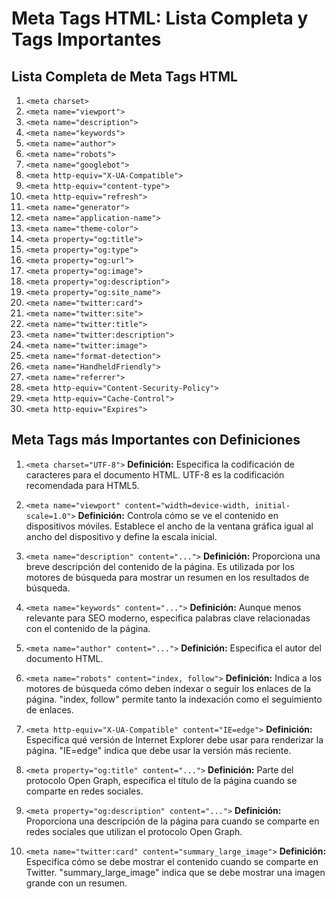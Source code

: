 # Meta Tags HTML: Lista Completa y Tags Importantes

## Lista Completa de Meta Tags HTML

1. `<meta charset>`
2. `<meta name="viewport">`
3. `<meta name="description">`
4. `<meta name="keywords">`
5. `<meta name="author">`
6. `<meta name="robots">`
7. `<meta name="googlebot">`
8. `<meta http-equiv="X-UA-Compatible">`
9. `<meta http-equiv="content-type">`
10. `<meta http-equiv="refresh">`
11. `<meta name="generator">`
12. `<meta name="application-name">`
13. `<meta name="theme-color">`
14. `<meta property="og:title">`
15. `<meta property="og:type">`
16. `<meta property="og:url">`
17. `<meta property="og:image">`
18. `<meta property="og:description">`
19. `<meta property="og:site_name">`
20. `<meta name="twitter:card">`
21. `<meta name="twitter:site">`
22. `<meta name="twitter:title">`
23. `<meta name="twitter:description">`
24. `<meta name="twitter:image">`
25. `<meta name="format-detection">`
26. `<meta name="HandheldFriendly">`
27. `<meta name="referrer">`
28. `<meta http-equiv="Content-Security-Policy">`
29. `<meta http-equiv="Cache-Control">`
30. `<meta http-equiv="Expires">`

## Meta Tags más Importantes con Definiciones

1. `<meta charset="UTF-8">`
   **Definición:** Especifica la codificación de caracteres para el documento HTML. UTF-8 es la codificación recomendada para HTML5.

2. `<meta name="viewport" content="width=device-width, initial-scale=1.0">`
   **Definición:** Controla cómo se ve el contenido en dispositivos móviles. Establece el ancho de la ventana gráfica igual al ancho del dispositivo y define la escala inicial.

3. `<meta name="description" content="...">`
   **Definición:** Proporciona una breve descripción del contenido de la página. Es utilizada por los motores de búsqueda para mostrar un resumen en los resultados de búsqueda.

4. `<meta name="keywords" content="...">`
   **Definición:** Aunque menos relevante para SEO moderno, especifica palabras clave relacionadas con el contenido de la página.

5. `<meta name="author" content="...">`
   **Definición:** Especifica el autor del documento HTML.

6. `<meta name="robots" content="index, follow">`
   **Definición:** Indica a los motores de búsqueda cómo deben indexar o seguir los enlaces de la página. "index, follow" permite tanto la indexación como el seguimiento de enlaces.

7. `<meta http-equiv="X-UA-Compatible" content="IE=edge">`
   **Definición:** Especifica qué versión de Internet Explorer debe usar para renderizar la página. "IE=edge" indica que debe usar la versión más reciente.

8. `<meta property="og:title" content="...">`
   **Definición:** Parte del protocolo Open Graph, especifica el título de la página cuando se comparte en redes sociales.

9. `<meta property="og:description" content="...">`
   **Definición:** Proporciona una descripción de la página para cuando se comparte en redes sociales que utilizan el protocolo Open Graph.

10. `<meta name="twitter:card" content="summary_large_image">`
    **Definición:** Especifica cómo se debe mostrar el contenido cuando se comparte en Twitter. "summary_large_image" indica que se debe mostrar una imagen grande con un resumen.

